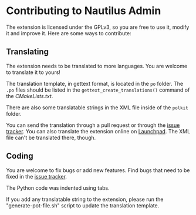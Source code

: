 Contributing to Nautilus Admin
==============================

The extension is licensed under the GPLv3, so you are free to use it, modify it
and improve it.
Here are some ways to contribute:


## Translating

The extension needs to be translated to more languages. You are welcome to
translate it to yours!

The translation template, in gettext format, is located in the `po` folder.
The `.po` files should be listed in the `gettext_create_translations()` command
of the *CMakeLists.txt*.

There are also some translatable strings in the XML file inside of the `polkit`
folder.

You can send the translation through a pull request or through
the [issue tracker][issues].
You can also translate the extension online on [Launchpad][lp_translate].
The XML file can't be translated there, though.


## Coding

You are welcome to fix bugs or add new features.
Find bugs that need to be fixed in the [issue tracker][issues].

The Python code was indented using tabs.

If you add any translatable string to the extension, please run the
"generate-pot-file.sh" script to update the translation template.



[issues]: https://github.com/brunonova/nautilus-admin/issues
[lp_translate]: https://translations.launchpad.net/nautilusadmin
